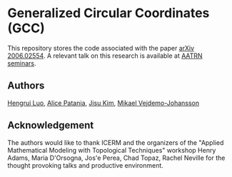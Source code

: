 # Generalized Circular Coordinates (GCC)
This repository stores the code associated with the paper [arXiv 2006.02554](https://arxiv.org/abs/2006.02554).
A relevant talk on this research is available at [AATRN seminars](https://www.youtube.com/watch?v=mBWegPu7Ca8).
## Authors
[Hengrui Luo](https://arxiv.org/search/stat?searchtype=author&query=Luo%2C+H), [Alice Patania](https://arxiv.org/search/stat?searchtype=author&query=Patania%2C+A), [Jisu Kim](https://arxiv.org/search/stat?searchtype=author&query=Kim%2C+J), [Mikael Vejdemo-Johansson](https://arxiv.org/search/stat?searchtype=author&query=Vejdemo-Johansson%2C+M)
## Acknowledgement
The authors would like to thank ICERM and the organizers of the "Applied Mathematical Modeling with Topological Techniques" workshop Henry Adams, Maria D'Orsogna, Jos\'e Perea, Chad Topaz, Rachel Neville for the thought provoking talks and productive environment.
